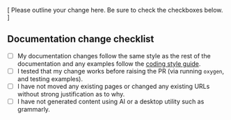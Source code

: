 [ Please outline your change here. Be sure to check the checkboxes below. ]

## Documentation change checklist

- [ ] My documentation changes follow the same style as the rest of the documentation and any examples follow the [coding style guide](https://dpp.dev/coding-standards.html).
- [ ] I tested that my change works before raising the PR (via running `oxygen`, and testing examples).
- [ ] I have not moved any existing pages or changed any existing URLs without strong justification as to why.
- [ ] I have not generated content using AI or a desktop utility such as grammarly.
